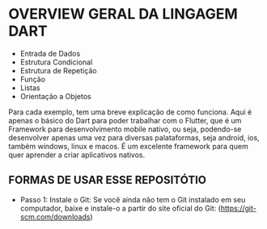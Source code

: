 ﻿# OVERVIEW GERAL DA LINGAGEM DART

 - Entrada de Dados
 - Estrutura Condicional
 - Estrutura de Repetição
 - Função
 - Listas
 - Orientação a Objetos

Para cada exemplo, tem uma breve explicação de como funciona. Aqui é apenas o básico do Dart para poder trabalhar com o Flutter, que é um Framework para desenvolvimento mobile nativo, ou seja, podendo-se desenvolver apenas uma vez para diversas palataformas, seja android, ios, também windows, linux e macos. É um excelente framework para quem quer aprender a criar aplicativos nativos.

## FORMAS DE USAR ESSE REPOSITÓTIO
 - Passo 1: Instale o Git:
   Se você ainda não tem o Git instalado em seu computador, baixe e instale-o a partir do site oficial do Git: (https://git-scm.com/downloads)

